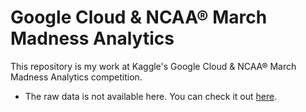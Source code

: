 # Google Cloud & NCAA® March Madness Analytics

This repository is my work at Kaggle's Google Cloud & NCAA® March Madness Analytics competition.

- The raw data is not available here. You can check it out [here](https://www.kaggle.com/c/march-madness-analytics-2020/data).
